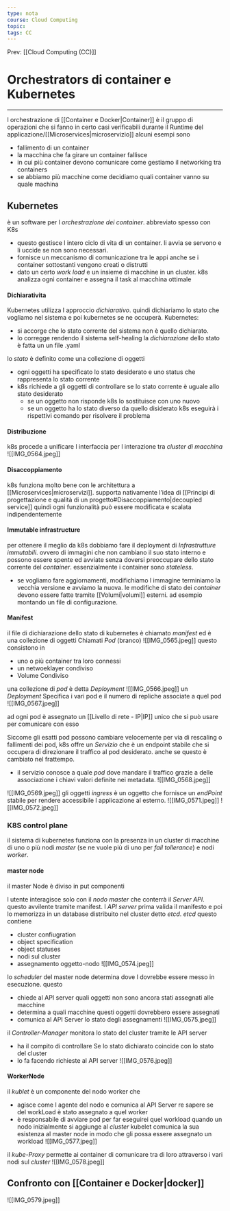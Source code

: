 ```yaml
---
type: nota
course: Cloud Computing
topic: 
tags: CC
---
```


Prev: [[Cloud Computing (CC)]]

# Orchestrators di container e Kubernetes
---
l orchestrazione di  [[Container e Docker|Container]] è il gruppo di operazioni che si fanno in certo casi verificabili durante il Runtime del applicazione/[[Microservices|microservizio]] alcuni esempi sono
- fallimento  di un container 
- la macchina che fa girare un container fallisce
- in cui più container devono comunicare come gestiamo il networking tra containers
- se abbiamo più macchine come decidiamo quali container vanno su quale machina

## Kubernetes 
è un software per l _orchestrazione dei container_. abbreviato spesso con K8s
- questo gestisce l intero ciclo di vita di un container. li avvia se servono e li uccide se non sono necessari.
- fornisce un meccanismo di comunicazione tra le appi anche se i container sottostanti vengono creati o distrutti
- dato un certo _work load_  e un insieme di macchine in un cluster. k8s analizza ogni container e assegna il task al macchina ottimale 


#### Dichiarativita
Kubernetes utilizza l approccio _dichiarativo_. quindi dichiariamo lo stato che vogliamo nel sistema e poi kubernetes se ne occuperà. 
Kubernetes:
- si accorge che lo stato corrente del sistema non è quello dichiarato.
- lo corregge rendendo il sistema self-healing
la _dichiarazione_ dello stato è fatta un un file .yaml

lo _stato_ è definito come una collezione di oggetti
- ogni oggetti ha specificato lo stato desiderato e uno status che rappresenta lo stato corrente
- k8s richiede a gli oggetti di controllare se lo stato corrente è uguale allo stato desiderato
	- se un oggetto non risponde k8s lo sostituisce con uno nuovo 
	- se un oggetto ha lo stato diverso da quello disiderato k8s eseguirà i rispettivi comando per risolvere il problema 
#### Distribuzione
k8s procede a unificare l interfaccia per l interazione tra _cluster di macchina_
![[IMG_0564.jpeg]]
#### Disaccoppiamento 
k8s funziona molto bene con le architettura a [[Microservices|microservizi]]. supporta nativamente l’idea di [[Principi di progettazione e qualità di un progetto#Disaccoppiamento|decoupled service]] quindi ogni funzionalità può essere modificata e scalata indipendentemente

#### Immutable infrastructure
per ottenere il meglio da k8s dobbiamo fare il deployment di _Infrastrutture immutabili_. ovvero di immagini che non cambiano il suo stato interno e possono essere spente ed avviate senza doversi preoccupare dello stato corrente del _container_. essenzialmente i container sono _stateless_.
- se vogliamo fare aggiornamenti, modifichiamo l immagine terminiamo la vecchia versione e avviamo la nuova.
le modifiche di stato dei _container_ devono essere fatte tramite [[Volumi|volumi]]  esterni. ad esempio montando un file di configurazione. 


#### Manifest
il file di dichiarazione dello stato di kubernetes è chiamato _manifest_ ed è una collezione di oggetti Chiamati _Pod_ (branco)
![[IMG_0565.jpeg]]
questo consistono in 
- uno o più container tra loro connessi
- un netwoeklayer condiviso
- Volume Condiviso

una collezione di _pod_ è detta _Deployment_
![[IMG_0566.jpeg]]
un _Deployment_ Specifica i vari pod e il numero di repliche associate a quel pod 
![[IMG_0567.jpeg]]

ad ogni pod è assegnato un [[Livello di rete - IP|IP]] unico che si può usare per comunicare con esso

Siccome gli esatti pod possono cambiare velocemente per via di rescaling o fallimenti dei pod, k8s offre un _Servizio_ che è un endpoint stabile che si occupera di direzionare il traffico al pod desiderato. anche se questo è cambiato nel frattempo.
- il servizio conosce a quale _pod_ dove mandare il traffico grazie a delle associazione i chiavi valori definite nei metadata.
![[IMG_0568.jpeg]]

![[IMG_0569.jpeg]]
gli oggetti _ingress_ è un oggetto che fornisce un _endPoint_ stabile per rendere accessibile l applicazione al esterno.
![[IMG_0571.jpeg]]
![[IMG_0572.jpeg]]


### K8S control plane 

il sistema di kubernetes funziona con la presenza in un cluster di macchine di uno o più nodi _master_ (se ne vuole più di uno per _fail tollerance_) e nodi _worker_.

#### master node
il master Node è diviso in put componenti


l utente interagisce solo con il _nodo master_ che conterrà il _Server API_. questo avvilente tramite manifest. 
l _API server_ prima valida il manifesto e poi lo memorizza in un database distribuito nel cluster detto _etcd_.
_etcd_ questo contiene 
- cluster confiugration
- object specification
- object statuses
- nodi sul cluster
- assegnamento oggetto-nodo 
![[IMG_0574.jpeg]]


lo _scheduler_ del master node determina dove l dovrebbe essere messo in esecuzione. questo
- chiede al API server quali oggetti non sono ancora stati assegnati alle macchine
- determina a quali macchine questi oggetti dovrebbero essere assegnati
- comunica al API Server lo stato degli assegnamenti 
![[IMG_0575.jpeg]]

il _Controller-Manager_ monitora lo stato del cluster tramite le API server
- ha il compito di controllare Se lo stato dichiarato coincide con lo stato del cluster
- lo fa facendo richieste al API server
![[IMG_0576.jpeg]]
#### WorkerNode

il _kublet_ è un componente del nodo worker che
- agisce come l agente del nodo e comunica al API Server re sapere se del workLoad è stato assegnato a quel worker
- è responsabile di avviare pod per far eseguirei quel workload 
quando un nodo inizialmente si aggiunge al _cluster_ kubelet comunica la sua esistenza al master node in modo che gli possa essere assegnato un workload
![[IMG_0577.jpeg]]

il _kube-Proxy_ permette ai container di comunicare tra di loro attraverso i vari nodi sul _cluster_
![[IMG_0578.jpeg]]


## Confronto con [[Container e Docker|docker]]
![[IMG_0579.jpeg]]



